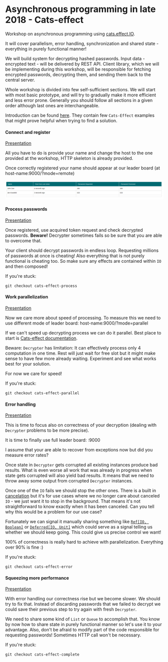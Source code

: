 Asynchronous programming in late 2018 - Cats-effect
=============

Workshop on asynchronous programming using [cats.effect.IO](https://github.com/typelevel/cats-effect).

It will cover parallelism, error handling, synchronization and shared state - everything in purely functional manner!

We will build system for decrypting hashed passwords. Input data - encrypted text - will be delivered by REST API.
Client library, which we will be implementing during this workshop, will be responsible for fetching encrypted passwords, decrypting them, and sending them back to the central server.


Whole workshop is divided into few self-sufficient sections. We will start with most basic prototype, and will try to gradually make it more efficient and less error prone.
Generally you should follow all sections in a given order although last ones are interchangeable.

Introduction can be found [here](https://slides.com/avasil/asynchronous-programming-in-late-2018-cats-effect/fullscreen#/).
They contain few `Cats-Effect` examples that might prove helpful when trying to find a solution.

#### Connect and register 
[Presentation](https://slides.com/avasil/asynchronous-programming-in-late-2018-cats-effect/fullscreen#/5)

All you have to do is provide your name and change the host to the one provided at the workshop, HTTP skeleton is already provided.

Once correctly registered your name should appear at our leader board (at host-name:9000/?mode=remote)

![](leaderboard.png)

#### Process passwords
[Presentation](https://slides.com/avasil/asynchronous-programming-in-late-2018-cats-effect/fullscreen#/6)

Once registered, use acquired token request and check decrypted passwords. **Beware!** Decrypter sometimes fails so be sure that you are able to overcome that.

Your client should decrypt passwords in endless loop. Requesting millions of passwords at once is cheating! Also everything
that is not purely functional is cheating too. So make sure any effects are contained within `IO` and then composed!

If you're stuck:
```
git checkout cats-effect-process
```

#### Work parallelization
[Presentation](https://slides.com/avasil/asynchronous-programming-in-late-2018-cats-effect/fullscreen#/7)

Now we care more about speed of processing. To measure this we need to use different mode of leader board: host-name:9000/?mode=parallel

If we can't speed up decrypting process we can do it parallel. 
Best place to start is [Cats-effect documentation](https://typelevel.org/cats-effect/datatypes/io.html#parallelism).

Beware: `Decrypter` has limitation: It can effectively process only 4 computation in one time. 
Rest will just wait for free slot but it might make sense to have few more already waiting. Experiment and see what works
best for your solution.

For now we care for speed!

If you're stuck:
```
git checkout cats-effect-parallel
```

#### Error handling
[Presentation](https://slides.com/avasil/asynchronous-programming-in-late-2018-cats-effect/fullscreen#/8)

This is time to focus also on correctness of your decryption (dealing with `Decrypter` problems to be more precise).

It is time to finally use full leader board: <host-name>:9000

I assume that your are able to recover from exceptions now but did you measure error rates?

Once state in `Decrypter` gets corrupted all existing instances produce bad results. 
What is even worse all work that was already in progress when state gets corrupted will also yield bad results.
It means that we need to throw away some output from corrupted `Decrypter` instances. 

Once one of the `IO` fails we should stop the other ones. 
There is a built in [cancelation](https://typelevel.org/cats-effect/datatypes/io.html#concurrency-and-cancellation) 
but it's for use cases where we no longer care about canceled `IO` - we just want it to stop in the background. That 
means it's not straightforward to know exactly when it has been canceled. 
Can you tell why this would be a problem for our use case? 

Fortunately we can signal it manually sharing something like 
[`Ref[IO, Boolean]`](https://typelevel.org/cats-effect/concurrency/ref.html) or 
[`Deferred[IO, Unit]`](https://typelevel.org/cats-effect/concurrency/deferred.html)
which could serve as a signal telling us whether we should keep going. This could give us precise control we want!
 
100% of correctness is really hard to achieve with parallelization. Everything over 90% is fine :)

If you're stuck:
```
git checkout cats-effect-error
```

#### Squeezing more performance
[Presentation](https://slides.com/avasil/asynchronous-programming-in-late-2018-cats-effect/fullscreen#/9)

With error handling our correctness rise but we become slower. We should try to fix that.
Instead of discarding passwords that we failed to decrypt we could save their previous step 
to try again with fresh `Decrypter`. 

We need to share some kind of `List` or `Queue` to accomplish that. You know by now how to share state in 
purely functional manner so let's use it to your advantage.
Also, don't be afraid to modify part of the code responsible for requesting passwords! 
Sometimes HTTP call won't be necessary.

If you're stuck:
```
git checkout cats-effect-complete
```

